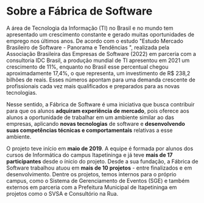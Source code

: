 # Sobre a Fábrica de Software

A área de Tecnologia da Informação (TI) no Brasil e no mundo tem apresentado um crescimento constante e gerado muitas oportunidades de emprego nos últimos anos. De acordo com o estudo "Estudo Mercado Brasileiro de Software - Panorama e Tendências ", realizada pela Associação Brasileira das Empresas de Software (2022) em parceria com a consultoria IDC Brasil, a produção mundial de TI apresentou em 2021 um crescimento de 11%, enquanto no Brasil esse percentual chegou aproximadamente 17,4%, o que representa, um investimento de R$ 238,2 bilhões de reais. Esses números apontam para uma demanda crescente de profissionais cada vez mais qualificados e preparados para as novas tecnologias.

Nesse sentido, a Fábrica de Software é uma iniciativa que busca contribuir para que os alunos **adquiram experiência de mercado**, pois oferece aos alunos a oportunidade de trabalhar em um ambiente similar ao das empresas, aplicando **novas tecnologias**  de software e **desenvolvendo suas competências técnicas e comportamentais** relativas a esse ambiente.

O projeto teve início em **maio de 2019**. A equipe é formada por alunos dos cursos de Informática do campus Itapetininga e já teve **mais de 17 participantes** desde o ínicio do projeto. Desde a sua fundação, a Fábrica de Software trabalhou atuou em **mais de 10 projetos** - entre finalizados e em desenvolvimento. Dentre os projetos, temos internos para o próprio campus, como o Sistema de Gerenciamento de Eventos (SGE) e também externos em parceria com a Prefeitura Municipal de Itapetininga em projetos como o SVSA e Consultório na Rua.
